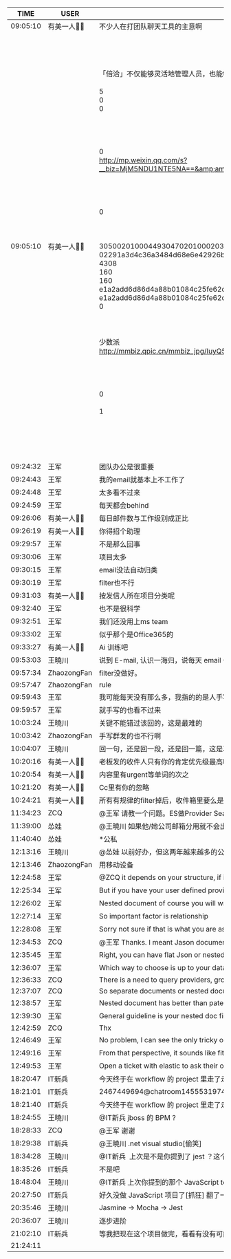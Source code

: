 TIME | USER | MESSAGE
--- | --- | ---
09:05:10 | 有美一人🌺🌺 | 不少人在打团队聊天工具的主意啊
09:05:10 | 有美一人🌺🌺 | <?xml version="1.0"?><br/><msg><br/>	<appmsg appid="" sdkver="0"><br/>		<title>摆脱微信办公，除了一个好工具，你还需要这套方法论</title><br/>		<des>「倍洽」不仅能够灵活地管理人员，也能够方便与大量第三方工具、服务对接，实现仅打开一个窗口，就能够查收所有工作信息，并操作各种外部工具的一站式工作体验。</des><br/>		<action /><br/>		<type>5</type><br/>		<showtype>0</showtype><br/>		<soundtype>0</soundtype><br/>		<mediatagname /><br/>		<messageext /><br/>		<messageaction /><br/>		<content /><br/>		<contentattr>0</contentattr><br/>		<url>http://mp.weixin.qq.com/s?__biz=MjM5NDU1NTE5NA==&amp;amp;mid=2712717684&amp;amp;idx=2&amp;amp;sn=68a239a025ef776e5d26339cc0d70b20&amp;amp;chksm=82c19d21b5b614374052862ea5075c577086c6b3e23d8f13149a72a500f97d6b7fc3b53cbd76&amp;amp;mpshare=1&amp;amp;scene=1&amp;amp;srcid=02081FCszU5tQEtrR4MflTpV#rd</url><br/>		<lowurl /><br/>		<dataurl /><br/>		<lowdataurl /><br/>		<appattach><br/>			<totallen>0</totallen><br/>			<attachid /><br/>			<emoticonmd5 /><br/>			<fileext /><br/>			<cdnthumburl>3050020100044930470201000203018baf020310d95f020430c1cdcb02045a7c67260423323436373434393639344063686174726f6f6d31353535375f313531383130323330390204010c00030201000400</cdnthumburl><br/>			<cdnthumbmd5>02291a3d4c36a3484d68e6e42926b6b0</cdnthumbmd5><br/>			<cdnthumblength>4308</cdnthumblength><br/>			<cdnthumbwidth>160</cdnthumbwidth><br/>			<cdnthumbheight>160</cdnthumbheight><br/>			<cdnthumbaeskey>e1a2add6d86d4a88b01084c25fe62c0a</cdnthumbaeskey><br/>			<aeskey>e1a2add6d86d4a88b01084c25fe62c0a</aeskey><br/>			<encryver>0</encryver><br/>		</appattach><br/>		<extinfo /><br/>		<sourceusername></sourceusername><br/>		<sourcedisplayname>少数派</sourcedisplayname><br/>		<thumburl>http://mmbiz.qpic.cn/mmbiz_jpg/IuyQ5kp8HPhAnTPl1j5Ut7Ib56ib9lAd3FwQiclSZboW7zmugeccXrt5P9eo34U11tKiaozpRjFZUINpopKACLWRA/300?wx_fmt=jpeg&amp;amp;wxfrom=1</thumburl><br/>		<md5 /><br/>		<statextstr /><br/>	</appmsg><br/>	<fromusername></fromusername><br/>	<scene>0</scene><br/>	<appinfo><br/>		<version>1</version><br/>		<appname></appname><br/>	</appinfo><br/>	<commenturl></commenturl><br/></msg><br/><br/>
09:24:32 | 王军 | 团队办公是很重要
09:24:43 | 王军 | 我的email就基本上不工作了
09:24:48 | 王军 | 太多看不过来
09:24:59 | 王军 | 每天都会behind
09:26:06 | 有美一人🌺🌺 | 每日邮件数与工作级别成正比
09:26:19 | 有美一人🌺🌺 | 你得招个助理
09:29:57 | 王军 | 不是那么回事
09:30:06 | 王军 | 项目太多
09:30:15 | 王军 | email没法自动归类
09:30:19 | 王军 | filter也不行
09:31:03 | 有美一人🌺🌺 | 按发信人所在项目分类呢
09:32:40 | 王军 | 也不是很科学
09:32:51 | 王军 | 我们还没用上ms team
09:33:02 | 王军 | 似乎那个是Office365的
09:33:27 | 有美一人🌺🌺 | Ai 训练吧
09:53:03 | 王曉川 | 说到 E-mail, 认识一海归，说每天 email 七百条，都是下班熬夜看，但还是 miss 了老婆发的房子 Mortgage 和小孩考大学的重要邮件
09:57:34 | ZhaozongFan | filter没做好。
09:57:47 | ZhaozongFan | rule
09:59:43 | 王军 | 我可能每天没有那么多，我指的的是人手写的，机器自动发的都用rule归类了
09:59:57 | 王军 | 就手写的也看不过来
10:03:24 | 王曉川 | 关键不能错过该回的，这是最难的
10:03:42 | ZhaozongFan | 手写群发的也不行啊
10:04:07 | 王曉川 | 回一句，还是回一段，还是回一篇，这是次难的
10:20:16 | 有美一人🌺🌺 | 老板发的收件人只有你的肯定优先级最高啊
10:20:54 | 有美一人🌺🌺 | 内容里有urgent等单词的次之
10:21:20 | 有美一人🌺🌺 | Cc里有你的忽略
10:24:21 | 有美一人🌺🌺 | 所有有规律的filter掉后，收件箱里要么是垃圾，要么是重要的
11:34:23 | ZCQ | @王军 请教一个问题。ES做Provider Search，should the data files be separate files, or aggregated into “bigger” hierarchical file? 
11:39:00 | 怂娃 | @王曉川 如果他/她公司邮箱分用就不会出现那种情况了[调皮]
11:40:40 | 怂娃 | *公私
12:13:16 | 王曉川 | @怂娃 以前好办，但这两年越来越多的公司上不了私人邮件了
12:13:46 | ZhaozongFan | 用移动设备
12:24:58 | 王军 | @ZCQ it depends on your structure, if it is more flat mapping, use separate field is preferred, example is CMS provider data
12:25:34 | 王军 | But if you have your user defined provider relationship, by nature is nested format, then you can do that too
12:26:02 | 王军 | Nested document of course you will write more complex query
12:27:14 | 王军 | So important factor is relationship
12:28:08 | 王军 | Sorry not sure if that is what you are asking, I saw your question is for ‘file’ not quite follow
12:34:53 | ZCQ | @王军 Thanks. I meant Jason documents. 
12:35:45 | 王军 | Right, you can have flat Json or nested json
12:36:07 | 王军 | Which way to choose is up to your data model
12:36:33 | ZCQ | There is a need to query providers, groups, facilities. Providers are part of a group, and facilities have providers. 
12:37:07 | ZCQ | So separate documents or nested document? 
12:38:57 | 王军 | Nested document has better than patent child
12:39:30 | 王军 | General guideline is your nested doc fields count not more than 2000
12:42:59 | ZCQ | Thx
12:46:49 | 王军 | No problem, I can see the only tricky one is your organizations provider NPI, for example Park Nicollet has a number of individual providers
12:49:16 | 王军 | From that perspective, it sounds like fit into parent child better
12:49:53 | 王军 | Open a ticket with elastic to ask their opinion, I know you cannot share your scheme with me.
18:20:47 | IT新兵 | 今天终于在 workflow 的 project 里走了走，真是很酷！它可以的根据代码建立一个详细的流程图, 如果你选用的 class name 跟 BA 写的流程图里的文字一样，那么你可以轻松验证你的程序的逻辑跟 requirements 是一致的，不多也不少[偷笑]。
18:21:01 | IT新兵 | <sysmsg type="revokemsg"><revokemsg><session>2467449694@chatroom</session><oldmsgid>1455531974</oldmsgid><msgid>7500791744211796814</msgid><replacemsg><![CDATA["IT新兵" 撤回了一条消息]]></replacemsg></revokemsg></sysmsg>
18:21:40 | IT新兵 | 今天终于在 workflow 的 project 里走了走，真的很酷！它可以根据写好的代码建立一个详细的流程图, 如果你选用的 class name 跟 BA 写的流程图里的文字一样，那么你可以轻松验证你的程序的逻辑跟 requirements 是一致的，不多也不少[偷笑]。
18:24:55 | 王曉川 | @IT新兵 jboss 的 BPM ?
18:28:33 | ZCQ | @王军 谢谢
18:29:38 | IT新兵 | @王曉川 .net visual studio[偷笑]
18:34:28 | 王曉川 | @IT新兵  上次是不是你提到了 jest ？这个非常好使
18:35:26 | IT新兵 | 不是吧
18:48:04 | 王曉川 | @IT新兵 上次你提到的那个 JavaScript test framework 是什么？
20:27:50 | IT新兵 | 好久没做 JavaScript 项目了[抓狂] 翻了一下老记录，是 Tape 吧，好像后来也不用了，主要用 mocha 和 Jasmine 了
20:35:46 | 王曉川 | Jasmine → Mocha → Jest
20:36:07 | 王曉川 | 逐步进阶
21:02:10 | IT新兵 | 等我把现在这个项目做完，看看有没有可能换个方向做做[调皮]
21:24:11 | | 
